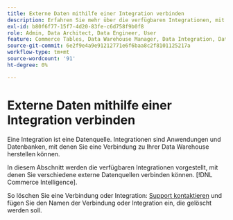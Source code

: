 ```yaml
---
title: Externe Daten mithilfe einer Integration verbinden
description: Erfahren Sie mehr über die verfügbaren Integrationen, mit denen Sie verschiedene externe Datenquellen verbinden können. [!DNL Commerce Intelligence].
exl-id: b80f6f77-15f7-4d20-83fe-c6d758f9b0f8
role: Admin, Data Architect, Data Engineer, User
feature: Commerce Tables, Data Warehouse Manager, Data Integration, Data Import/Export
source-git-commit: 6e2f9e4a9e91212771e6f6baa8c2f8101125217a
workflow-type: tm+mt
source-wordcount: '91'
ht-degree: 0%

---
```


# Externe Daten mithilfe einer Integration verbinden

Eine Integration ist eine Datenquelle. Integrationen sind Anwendungen und Datenbanken, mit denen Sie eine Verbindung zu Ihrer Data Warehouse herstellen können.

In diesem Abschnitt werden die verfügbaren Integrationen vorgestellt, mit denen Sie verschiedene externe Datenquellen verbinden können. [!DNL Commerce Intelligence].

So löschen Sie eine Verbindung oder Integration: [Support kontaktieren](https://experienceleague.adobe.com/docs/commerce-knowledge-base/kb/troubleshooting/miscellaneous/mbi-service-policies.html) und fügen Sie den Namen der Verbindung oder Integration ein, die gelöscht werden soll.
